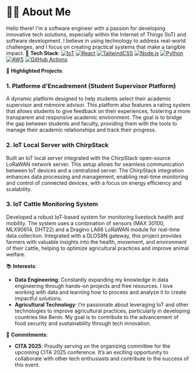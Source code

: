 # 👨‍💻 About Me

Hello there! I'm a software engineer with a passion for developing innovative tech solutions, especially within the Internet of Things (IoT) and software development. I believe in using technology to address real-world challenges, and I focus on creating practical systems that make a tangible impact.
🔧 **Tech Stack**:
[![IoT](https://img.shields.io/badge/IoT-000000?style=for-the-badge&logo=arduino&logoColor=white)](https://www.arduino.cc/) 
[![React](https://img.shields.io/badge/React-61DAFB?style=for-the-badge&logo=react&logoColor=black)](https://reactjs.org/)
[![TailwindCSS](https://img.shields.io/badge/TailwindCSS-38B2AC?style=for-the-badge&logo=tailwind-css&logoColor=white)](https://tailwindcss.com/)
[![Node.js](https://img.shields.io/badge/Node.js-339933?style=for-the-badge&logo=node.js&logoColor=white)](https://nodejs.org/)
[![Python](https://img.shields.io/badge/Python-3776AB?style=for-the-badge&logo=python&logoColor=white)](https://www.python.org/)
[![AWS](https://img.shields.io/badge/AWS-232F3E?style=for-the-badge&logo=amazon-aws&logoColor=white)](https://aws.amazon.com/)
[![GitHub Actions](https://img.shields.io/badge/GitHub_Actions-2088FF?style=for-the-badge&logo=github-actions&logoColor=white)](https://github.com/features/actions)

🚀 **Highlighted Projects**:

### **1. Platforme d'Encadrement (Student Supervisor Platform)**  
A dynamic platform designed to help students select their academic supervisor and mémoire advisor. This platform also features a rating system that allows students to give feedback on their experiences, fostering a more transparent and responsive academic environment. The goal is to bridge the gap between students and faculty, providing them with the tools to manage their academic relationships and track their progress.

### **2. IoT Local Server with ChirpStack**  
Built an IoT local server integrated with the ChirpStack open-source LoRaWAN network server. This setup allows for seamless communication between IoT devices and a centralized server. The ChirpStack integration enhances data processing and management, enabling real-time monitoring and control of connected devices, with a focus on energy efficiency and scalability.

### **3. IoT Cattle Monitoring System**  
Developed a robust IoT-based system for monitoring livestock health and mobility. The system uses a combination of sensors (MAX 30100, MLX90614, DHT22) and a Dragino LA66 LoRaWAN module for real-time data collection. Integrated with a DLOS8N gateway, this project provides farmers with valuable insights into the health, movement, and environment of their cattle, helping to optimize agricultural practices and improve animal welfare.

📚 **Interests**:

- **Data Engineering**: Constantly expanding my knowledge in data engineering through hands-on projects and free resources. I love working with data and learning how to process and analyze it to create impactful solutions.
- **Agricultural Technology**: I’m passionate about leveraging IoT and other technologies to improve agricultural practices, particularly in developing countries like Benin. My goal is to contribute to the advancement of food security and sustainability through tech innovation.

🌟 **Commitments**:

- **CITA 2025**: Proudly serving on the organizing committee for the upcoming CITA 2025 conference. It’s an exciting opportunity to collaborate with other tech enthusiasts and contribute to the success of this event.
